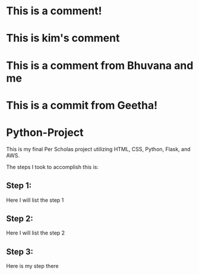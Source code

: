 # This is a comment!
# This is kim's comment
# This is a comment from Bhuvana and me
# This is a commit from Geetha!
# Python-Project
This is my final Per Scholas project utilizing HTML, CSS, Python, Flask, and AWS.

The steps I took to accomplish this is:

## Step 1:

Here I will list the step 1

## Step 2:

Here I will list the step 2

## Step 3:

Here is my step there
